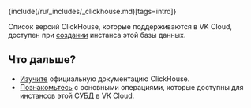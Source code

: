 {include(/ru/_includes/_clickhouse.md)[tags=intro]}

Список версий ClickHouse, которые поддерживаются в VK Cloud, доступен при [создании](../../../instructions/create) инстанса этой базы данных.

## Что дальше?

- [Изучите](https://clickhouse.com/docs/ru) официальную документацию ClickHouse.
- [Познакомьтесь](../../../instructions/manage-instance/clickhouse) с основными операциями, которые доступны для инстансов этой СУБД в VK Cloud.
